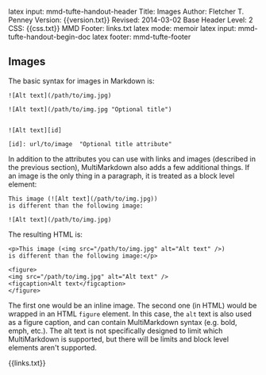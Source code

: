 latex input:	mmd-tufte-handout-header
Title:	Images
Author:	Fletcher T. Penney
Version:	{{version.txt}}
Revised:	2014-03-02 
Base Header Level:	2
CSS:	{{css.txt}}
MMD Footer:	links.txt
latex mode:	memoir
latex input:	mmd-tufte-handout-begin-doc
latex footer:	mmd-tufte-footer


## Images ##

The basic syntax for images in Markdown is:


	![Alt text](/path/to/img.jpg)

	![Alt text](/path/to/img.jpg "Optional title")


	![Alt text][id]

	[id]: url/to/image  "Optional title attribute"


In addition to the attributes you can use with links and images (described in the previous section), MultiMarkdown also adds a few additional things.  If an image is the only thing in a paragraph, it is treated as a block level element:

	This image (![Alt text](/path/to/img.jpg))
	is different than the following image:

	![Alt text](/path/to/img.jpg)

The resulting HTML is:

	<p>This image (<img src="/path/to/img.jpg" alt="Alt text" />)
	is different than the following image:</p>
	
	<figure>
	<img src="/path/to/img.jpg" alt="Alt text" />
	<figcaption>Alt text</figcaption>
	</figure>

The first one would be an inline image.  The second one (in HTML) would be wrapped in an HTML `figure` element.  In this case, the `alt` text is also used as a figure caption, and can contain MultiMarkdown syntax (e.g. bold, emph, etc.).  The alt text is not specifically designed to limit which MultiMarkdown is supported, but there will be limits and block level elements aren't supported.

{{links.txt}}
